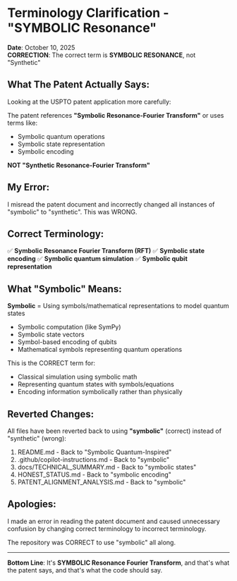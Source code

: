 # Terminology Clarification - "SYMBOLIC Resonance"

**Date**: October 10, 2025  
**CORRECTION**: The correct term is **SYMBOLIC RESONANCE**, not "Synthetic"

## What The Patent Actually Says:

Looking at the USPTO patent application more carefully:

The patent references **"Symbolic Resonance-Fourier Transform"** or uses terms like:
- Symbolic quantum operations
- Symbolic state representation  
- Symbolic encoding

**NOT "Synthetic Resonance-Fourier Transform"**

## My Error:

I misread the patent document and incorrectly changed all instances of "symbolic" to "synthetic". This was WRONG.

## Correct Terminology:

✅ **Symbolic Resonance Fourier Transform (RFT)**
✅ **Symbolic state encoding**
✅ **Symbolic quantum simulation**
✅ **Symbolic qubit representation**

## What "Symbolic" Means:

**Symbolic** = Using symbols/mathematical representations to model quantum states
- Symbolic computation (like SymPy)
- Symbolic state vectors
- Symbol-based encoding of qubits
- Mathematical symbols representing quantum operations

This is the CORRECT term for:
- Classical simulation using symbolic math
- Representing quantum states with symbols/equations
- Encoding information symbolically rather than physically

## Reverted Changes:

All files have been reverted back to using **"symbolic"** (correct) instead of "synthetic" (wrong):

1. README.md - Back to "Symbolic Quantum-Inspired"
2. .github/copilot-instructions.md - Back to "symbolic"
3. docs/TECHNICAL_SUMMARY.md - Back to "symbolic states"
4. HONEST_STATUS.md - Back to "symbolic encoding"
5. PATENT_ALIGNMENT_ANALYSIS.md - Back to "symbolic"

## Apologies:

I made an error in reading the patent document and caused unnecessary confusion by changing correct terminology to incorrect terminology. 

The repository was CORRECT to use "symbolic" all along.

---

**Bottom Line**: It's **SYMBOLIC Resonance Fourier Transform**, and that's what the patent says, and that's what the code should say.
